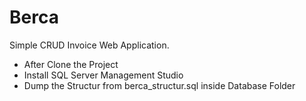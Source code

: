 # Berca
Simple CRUD Invoice Web Application.

- After Clone the Project
- Install SQL Server Management Studio
- Dump the Structur from  berca_structur.sql inside Database Folder
